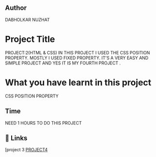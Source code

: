  ## Author 
 DABHOLKAR NUZHAT 
 
# Project Title
PROJECT:2(HTML & CSS)
IN THIS PROJECT I USED THE CSS POSITION PROPERTY.
MOSTLY I USED FIXED PROPERTY. IT'S A VERY EASY AND SIMPLE PROJECT AND YES IT IS MY FOURTH PROJECT .



 # What you have learnt in this project
CSS POSITION PROPERTY 

## Time
 NEED 1 HOURS TO DO THIS PROJECT

## 🔗 Links
[project 3
[PROJECT4 ](https://project4a.netlify.app/)

